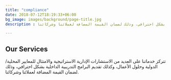 ```yaml
---
title: "compliance"
date: 2018-07-12T18:19:33+06:00
bg_image: images/background/page-title.jpg
description : تتركز خدماتنا على العديد من الاستشارات الإدارية الاستراتيجية والامتثال للمعايير المحلية/ الدولية وحلول الأعمال، وكذلك تقديم البرامج التدريبية الداخلية بشكل احترافي، وذلك لضمان القيمة المضافة لعملائنا وشركائنا.

---
```


## Our Services

تتركز خدماتنا على العديد من الاستشارات الإدارية الاستراتيجية والامتثال للمعايير المحلية/ الدولية وحلول الأعمال، وكذلك تقديم البرامج التدريبية الداخلية بشكل احترافي، وذلك لضمان القيمة المضافة لعملائنا وشركائنا.